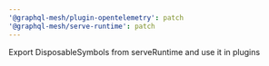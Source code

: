 ```yaml
---
'@graphql-mesh/plugin-opentelemetry': patch
'@graphql-mesh/serve-runtime': patch
---
```


Export DisposableSymbols from serveRuntime and use it in plugins
